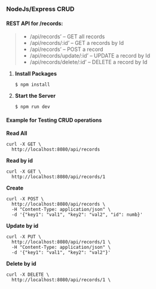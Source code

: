 ### NodeJs/Express CRUD 

#### REST API for /records:
   
>- /api/records’ – GET all records
>- /api/records/:id’ – GET a records by Id
>- /api/records’ – POST a record
>- /api/records/update/:id’ – UPDATE a record by Id
>- /api/records/delete/:id’ – DELETE a record by Id

1) **Install Packages** 
 
    `$ npm install`

2) **Start the Server** 
  
    `$ npm run dev`
    

#### Example for Testing CRUD operations   
**Read All**
```
curl -X GET \
  http://localhost:8080/api/records
```

**Read by id**
```
curl -X GET \
  http://localhost:8080/api/records/1
```

**Create**
```
curl -X POST \
  http://localhost:8080/api/records \
  -H "Content-Type: application/json" \
  -d '{"key1": "val1", "key2": "val2", "id": numb}'
```

**Update by id**
```
curl -X PUT \
  http://localhost:8080/api/records/1 \
  -H "Content-Type: application/json" \
  -d '{"key1": "val1", "key2": "val2"}'
```

**Delete by id**
```
curl -X DELETE \
  http://localhost:8080/api/records/1 \
```

